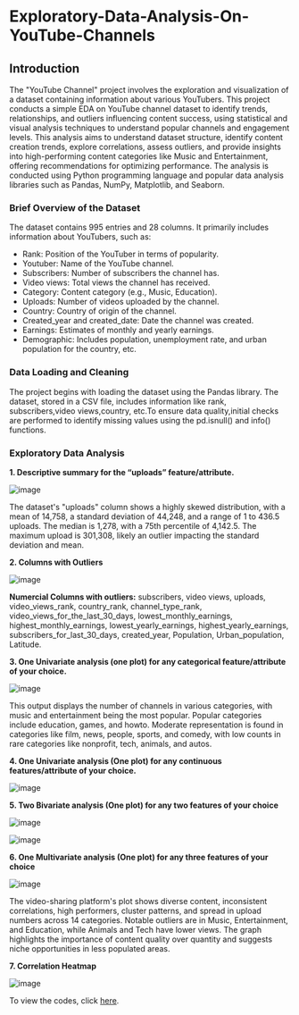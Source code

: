 # Exploratory-Data-Analysis-On-YouTube-Channels

## Introduction
The "YouTube Channel" project involves the exploration and visualization of a dataset containing information about various YouTubers. This project conducts a simple EDA on YouTube channel dataset to identify trends, relationships, and outliers influencing content success, using statistical and visual analysis techniques to understand popular channels and engagement levels. This analysis aims to understand dataset structure, identify content creation trends, explore correlations, assess outliers, and provide insights into high-performing content categories like Music and Entertainment, offering recommendations for optimizing performance. The analysis is conducted using Python programming language and popular data analysis libraries such as Pandas, NumPy, Matplotlib, and Seaborn.

### Brief Overview of the Dataset
The dataset contains 995 entries and 28 columns. It primarily includes information about YouTubers, such as:
- Rank: Position of the YouTuber in terms of popularity.
- Youtuber: Name of the YouTube channel.
- Subscribers: Number of subscribers the channel has.
- Video views: Total views the channel has received.
- Category: Content category (e.g., Music, Education).
- Uploads: Number of videos uploaded by the channel.
- Country: Country of origin of the channel.
- Created_year and created_date: Date the channel was created.
- Earnings: Estimates of monthly and yearly earnings.
- Demographic: Includes population, unemployment rate, and urban population for the country, etc.

### Data Loading and Cleaning
The project begins with loading the dataset using the Pandas library. The dataset, stored in a CSV file, includes information like rank, subscribers,video views,country, etc.To ensure data quality,initial checks are performed to identify missing values using the pd.isnull() and info() functions.

### Exploratory Data Analysis
**1.	Descriptive summary for the “uploads” feature/attribute.**

![image](https://github.com/user-attachments/assets/e4eae4cb-9f4c-48ca-a4f9-1362b1497715)

The dataset's "uploads" column shows a highly skewed distribution, with a mean of 14,758, a standard deviation of 44,248, and a range of 1 to 436.5 uploads. The median is 1,278, with a 75th percentile of 4,142.5. The maximum upload is 301,308, likely an outlier impacting the standard deviation and mean.

**2. Columns with Outliers**

![image](https://github.com/user-attachments/assets/6d5dc32c-5872-4336-ab3c-3b6b5ec3cd1a)

**Numercial Columns with outliers:** subscribers, video views, uploads, video_views_rank, country_rank, channel_type_rank, video_views_for_the_last_30_days, lowest_monthly_earnings, highest_monthly_earnings, lowest_yearly_earnings, highest_yearly_earnings, subscribers_for_last_30_days, created_year, Population, Urban_population, Latitude.


**3. One Univariate analysis (one plot) for any categorical feature/attribute of your choice.**

![image](https://github.com/user-attachments/assets/5517b8df-bdbc-4f27-b789-cfcf04145634)

This output displays the number of channels in various categories, with music and entertainment being the most popular. Popular categories include education, games, and howto. Moderate representation is found in categories like film, news, people, sports, and comedy, with low counts in rare categories like nonprofit, tech, animals, and autos.

**4. One Univariate analysis (One plot) for any continuous features/attribute of your choice.**

![image](https://github.com/user-attachments/assets/00c69ed7-75ce-442f-b688-48bf1ffd8337)

**5. Two Bivariate analysis (One plot) for any two features of your choice**

![image](https://github.com/user-attachments/assets/4f87bd0b-19a5-491d-b4f0-8477e59e0616)

![image](https://github.com/user-attachments/assets/1f91bcb4-5b33-4f1f-af3e-b6e967342ded)

**6. One Multivariate analysis (One plot) for any three features of your choice**

![image](https://github.com/user-attachments/assets/b05c4fb1-6d30-45ed-88ae-4ef9ba3f65eb)

The video-sharing platform's plot shows diverse content, inconsistent correlations, high performers, cluster patterns, and spread in upload numbers across 14 categories. Notable outliers are in Music, Entertainment, and Education, while Animals and Tech have lower views. The graph highlights the importance of content quality over quantity and suggests niche opportunities in less populated areas.

**7. Correlation Heatmap**

![image](https://github.com/user-attachments/assets/3297b667-74b1-40e0-a610-962faba77e13)


To view the codes, click [here](https://colab.research.google.com/drive/1Bh1DRK83T6iuM5uxw6-2zTHcylvC3rBr?usp=sharing).




